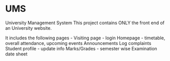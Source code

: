 # UMS
University Management System
This project contains ONLY the front end of an University website.

It includes the following pages -
  Visiting page - login
  Homepage - timetable, overall attendance, upcoming events
  Announcements
  Log complaints
  Student profile - update info
  Marks/Grades - semester wise
  Examination date sheet
